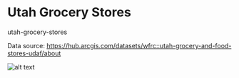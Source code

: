 # Utah Grocery Stores
 utah-grocery-stores

 Data source: https://hub.arcgis.com/datasets/wfrc::utah-grocery-and-food-stores-udaf/about


![alt text]([https://github.com/alexandster/Utah-Grocery-Stores/blob/main/risk.jpeg])
